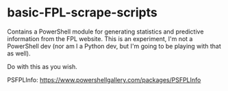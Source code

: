 # basic-FPL-scrape-scripts
Contains a PowerShell module for generating statistics and predictive information from the FPL website.  This is an experiment, I'm not a PowerShell dev (nor am I a Python dev, but I'm going to be playing with that as well).

Do with this as you wish.  

PSFPLInfo: https://www.powershellgallery.com/packages/PSFPLInfo
